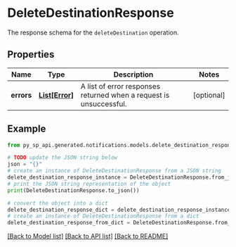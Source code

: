 # DeleteDestinationResponse

The response schema for the `deleteDestination` operation.

## Properties

Name | Type | Description | Notes
------------ | ------------- | ------------- | -------------
**errors** | [**List[Error]**](Error.md) | A list of error responses returned when a request is unsuccessful. | [optional] 

## Example

```python
from py_sp_api.generated.notifications.models.delete_destination_response import DeleteDestinationResponse

# TODO update the JSON string below
json = "{}"
# create an instance of DeleteDestinationResponse from a JSON string
delete_destination_response_instance = DeleteDestinationResponse.from_json(json)
# print the JSON string representation of the object
print(DeleteDestinationResponse.to_json())

# convert the object into a dict
delete_destination_response_dict = delete_destination_response_instance.to_dict()
# create an instance of DeleteDestinationResponse from a dict
delete_destination_response_from_dict = DeleteDestinationResponse.from_dict(delete_destination_response_dict)
```
[[Back to Model list]](../README.md#documentation-for-models) [[Back to API list]](../README.md#documentation-for-api-endpoints) [[Back to README]](../README.md)


